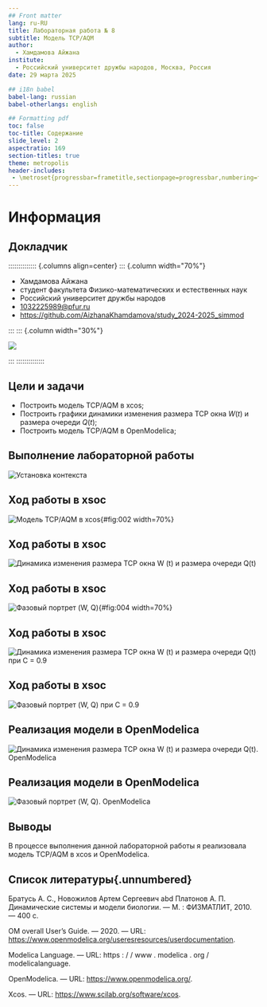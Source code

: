 ```yaml
---
## Front matter
lang: ru-RU
title: Лабораторная работа № 8 
subtitle: Модель TCP/AQM
author:
  - Хамдамова Айжана
institute:
  - Российский университет дружбы народов, Москва, Россия
date: 29 марта 2025

## i18n babel
babel-lang: russian
babel-otherlangs: english

## Formatting pdf
toc: false
toc-title: Содержание
slide_level: 2
aspectratio: 169
section-titles: true
theme: metropolis
header-includes:
 - \metroset{progressbar=frametitle,sectionpage=progressbar,numbering=fraction}
---
```


# Информация

## Докладчик

:::::::::::::: {.columns align=center}
::: {.column width="70%"}

  * Хамдамова Айжана 
  * студент факультета Физико-математических и естественных наук
  * Российский университет дружбы народов
  * [1032225989@pfur.ru](mailto:1032225989@pfur.ru)
  * <https://github.com/AizhanaKhamdamova/study_2024-2025_simmod>

:::
::: {.column width="30%"}

![](./image/my_photo.jpg)

:::
::::::::::::::


## Цели и задачи

- Построить модель TCP/AQM в xcos;
- Построить графики динамики изменения размера TCP окна $W(t)$ и размера очереди $Q(t)$;
- Построить модель TCP/AQM в OpenModelica;

## Выполнение лабораторной работы

![Установка контекста](image/1.png)

## Ход работы в xsoc

![Модель TCP/AQM в xcos](image/4.png){#fig:002 width=70%}

## Ход работы в xsoc

![Динамика изменения размера TCP окна W (t) и размера очереди Q(t)](image/3.png)


## Ход работы в xsoc

![Фазовый портрет (W, Q)](image/2.png){#fig:004 width=70%}

## Ход работы в xsoc

![Динамика изменения размера TCP окна W (t) и размера очереди Q(t) при С = 0.9](image/6.png)

## Ход работы в xsoc

![Фазовый портрет (W, Q) при С = 0.9](image/5.png)

## Реализация модели в OpenModelica

![Динамика изменения размера TCP окна W (t) и размера очереди Q(t). OpenModelica](image/8.png)

## Реализация модели в OpenModelica

![Фазовый портрет (W, Q). OpenModelica](image/9.png)


## Выводы

В процессе выполнения данной лабораторной работы я реализовала модель TCP/AQM в xcos и OpenModelica.

## Список литературы{.unnumbered}

Братусь А. С., Новожилов Артем Сергеевич abd Платонов А. П. Динамические системы и модели биологии. — М. : ФИЗМАТЛИТ, 2010. — 400 с.

OM overall User’s Guide. — 2020. — URL: https://www.openmodelica.org/useresresources/userdocumentation.

Modelica Language. — URL: https : / / www . modelica . org /
modelicalanguage.

OpenModelica. — URL: https://www.openmodelica.org/.

Xcos. — URL: https://www.scilab.org/software/xcos.
